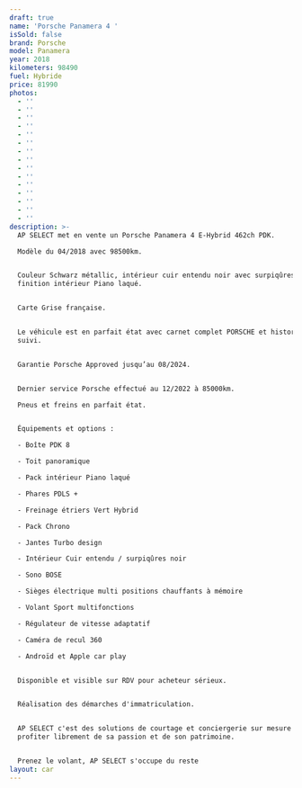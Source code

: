 ```yaml
---
draft: true
name: 'Porsche Panamera 4 '
isSold: false
brand: Porsche
model: Panamera
year: 2018
kilometers: 98490
fuel: Hybride
price: 81990
photos:
  - ''
  - ''
  - ''
  - ''
  - ''
  - ''
  - ''
  - ''
  - ''
  - ''
  - ''
  - ''
  - ''
  - ''
  - ''
description: >-
  AP SELECT met en vente un Porsche Panamera 4 E-Hybrid 462ch PDK.

  Modèle du 04/2018 avec 98500km.


  Couleur Schwarz métallic, intérieur cuir entendu noir avec surpiqûres noir et
  finition intérieur Piano laqué.


  Carte Grise française.


  Le véhicule est en parfait état avec carnet complet PORSCHE et historique
  suivi.


  Garantie Porsche Approved jusqu’au 08/2024.


  Dernier service Porsche effectué au 12/2022 à 85000km.

  Pneus et freins en parfait état.


  Équipements et options :

  - Boîte PDK 8

  - Toit panoramique

  - Pack intérieur Piano laqué

  - Phares PDLS +

  - Freinage étriers Vert Hybrid

  - Pack Chrono

  - Jantes Turbo design

  - Intérieur Cuir entendu / surpiqûres noir

  - Sono BOSE

  - Sièges électrique multi positions chauffants à mémoire

  - Volant Sport multifonctions

  - Régulateur de vitesse adaptatif

  - Caméra de recul 360

  - Androïd et Apple car play


  Disponible et visible sur RDV pour acheteur sérieux.


  Réalisation des démarches d'immatriculation.


  AP SELECT c'est des solutions de courtage et conciergerie sur mesure pour
  profiter librement de sa passion et de son patrimoine.


  Prenez le volant, AP SELECT s'occupe du reste
layout: car
---
```


